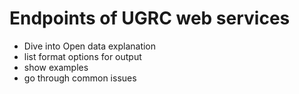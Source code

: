 # Endpoints of UGRC web services

- Dive into Open data explanation
- list format options for output
- show examples
- go through common issues
